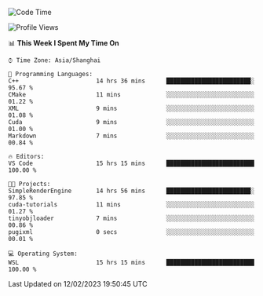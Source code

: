 <!--START_SECTION:waka-->
![Code Time](http://img.shields.io/badge/Code%20Time-636%20hrs%2050%20mins-blue)

![Profile Views](http://img.shields.io/badge/Profile%20Views-2-blue)

📊 **This Week I Spent My Time On** 

```text
⌚︎ Time Zone: Asia/Shanghai

💬 Programming Languages: 
C++                      14 hrs 36 mins      ████████████████████████░   95.67 % 
CMake                    11 mins             ░░░░░░░░░░░░░░░░░░░░░░░░░   01.22 % 
XML                      9 mins              ░░░░░░░░░░░░░░░░░░░░░░░░░   01.08 % 
Cuda                     9 mins              ░░░░░░░░░░░░░░░░░░░░░░░░░   01.00 % 
Markdown                 7 mins              ░░░░░░░░░░░░░░░░░░░░░░░░░   00.84 % 

🔥 Editors: 
VS Code                  15 hrs 15 mins      █████████████████████████   100.00 % 

🐱‍💻 Projects: 
SimpleRenderEngine       14 hrs 56 mins      ████████████████████████░   97.85 % 
cuda-tutorials           11 mins             ░░░░░░░░░░░░░░░░░░░░░░░░░   01.27 % 
tinyobjloader            7 mins              ░░░░░░░░░░░░░░░░░░░░░░░░░   00.86 % 
pugixml                  0 secs              ░░░░░░░░░░░░░░░░░░░░░░░░░   00.01 % 

💻 Operating System: 
WSL                      15 hrs 15 mins      █████████████████████████   100.00 % 

```


 Last Updated on 12/02/2023 19:50:45 UTC
<!--END_SECTION:waka-->